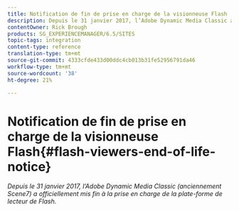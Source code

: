 ```yaml
---
title: Notification de fin de prise en charge de la visionneuse Flash
description: Depuis le 31 janvier 2017, l’Adobe Dynamic Media Classic a officiellement mis fin à la prise en charge de la plate-forme du lecteur de Flash.
contentOwner: Rick Brough
products: SG_EXPERIENCEMANAGER/6.5/SITES
topic-tags: integration
content-type: reference
translation-type: tm+mt
source-git-commit: 4333cfde433d00ddc4cb013b31fe52956791da46
workflow-type: tm+mt
source-wordcount: '38'
ht-degree: 21%

---
```



# Notification de fin de prise en charge de la visionneuse Flash{#flash-viewers-end-of-life-notice}

*Depuis le 31 janvier 2017, l’Adobe Dynamic Media Classic (anciennement Scene7) a officiellement mis fin à la prise en charge de la plate-forme de lecteur de Flash.*

<!-- *For more information about this important change, see the following FAQ website:*

[https://docs.adobe.com/content/docs/en/aem/6-1/administer/integration/marketing-cloud/scene7/flash-eol.html](https://docs.adobe.com/content/docs/en/aem/6-1/administer/integration/marketing-cloud/scene7/flash-eol.html). -->
